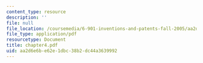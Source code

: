 ```yaml
---
content_type: resource
description: ''
file: null
file_location: /coursemedia/6-901-inventions-and-patents-fall-2005/aa2d6e6be62e1dbc38b2dc44a3639992_chapter4.pdf
file_type: application/pdf
resourcetype: Document
title: chapter4.pdf
uid: aa2d6e6b-e62e-1dbc-38b2-dc44a3639992
---
```

